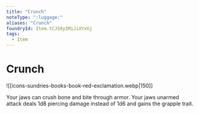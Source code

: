 ```yaml
---
title: "Crunch"
noteType: ":luggage:"
aliases: "Crunch"
foundryId: Item.tCJS8yIMiJiXYxGj
tags:
  - Item
---
```


# Crunch
![[icons-sundries-books-book-red-exclamation.webp|150]]

Your jaws can crush bone and bite through armor. Your jaws unarmed attack deals 1d8 piercing damage instead of 1d6 and gains the grapple trait.
